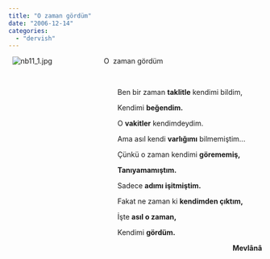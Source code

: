 ```yaml
---
title: "O zaman gördüm"
date: "2006-12-14"
categories: 
  - "dervish"
---
```


  ![nb11_1.jpg](/uploads/2006/12/nb11_1.kucukresim.jpg)                          O  zaman gördüm

  

                                                       Ben bir zaman **taklitle** kendimi bildim,

                                                       Kendimi **beğendim.**

                                                       O **vakitler** kendimdeydim.

                                                       Ama asıl kendi **varlığımı** bilmemiştim...

                                                       Çünkü o zaman kendimi **görememiş,**

                                                       **Tanıyamamıştım.**

                                                       Sadece **adımı işitmiştim.**             

                                                       Fakat ne zaman ki **kendimden çıktım,**

                                                       İşte **asıl o zaman,**

                                                       Kendimi **gördüm.**

                                                                                                                 **Mevlânâ**
